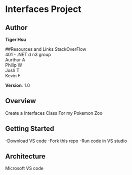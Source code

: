 # Interfaces Project

## Author
**Tiger Hsu**

##Resources and Links
StackOverFlow <br>
401 - .NET d n3 group <br>
Aurthur A <br>
Philip W <br>
Josh T <br>
Kevin F

**Version**: 1.0 


## Overview
Create a Interfaces Class For my Pokemon Zoo 

## Getting Started
-Download VS code
-Fork this repo
-Run code in VS studio 


## Architecture
Microsoft VS code 